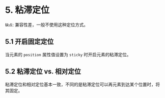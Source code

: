 # 5. 粘滞定位

`缺点`: 兼容性差，一般不使用这种定位方式。

## 5.1 开启固定定位
当元素的 `position` 属性值设置为 `sticky` 时开启元素的粘滞定位。

## 5.2 粘滞定位 vs. 相对定位

粘滞定位和相对定位基本一致，不同的是粘滞定位可以再元素到达某个位置时，将其固定。

